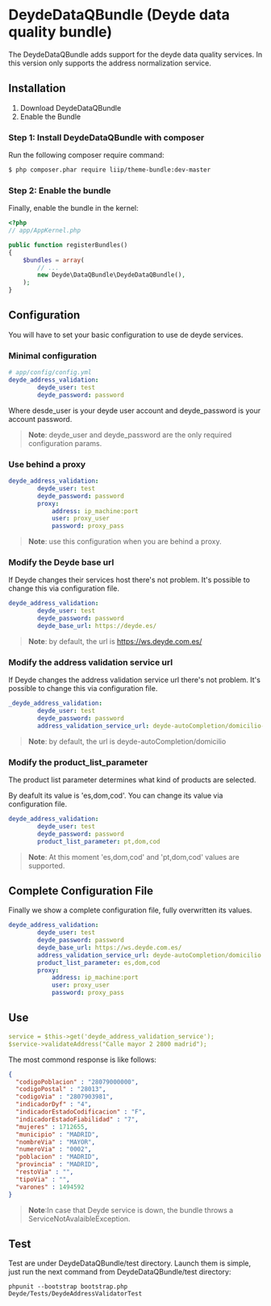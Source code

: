 DeydeDataQBundle (Deyde data quality bundle)
==============

The DeydeDataQBundle adds support for the deyde data quality services. In this version only supports the address normalization service.

Installation
------------
1. Download DeydeDataQBundle
2. Enable the Bundle

### Step 1: Install DeydeDataQBundle with composer

Run the following composer require command:

``` bash
$ php composer.phar require liip/theme-bundle:dev-master

```

### Step 2: Enable the bundle

Finally, enable the bundle in the kernel:

``` php
<?php
// app/AppKernel.php

public function registerBundles()
{
    $bundles = array(
        // ...
        new Deyde\DataQBundle\DeydeDataQBundle(),
    );
}
```

Configuration
------------

You will have to set your basic configuration to use de deyde services.

### Minimal configuration

``` yaml
# app/config/config.yml
deyde_address_validation:
        deyde_user: test
        deyde_password: password
```

Where desde_user is your deyde user account and deyde_password is your account password. 
> __Note__: deyde_user and deyde_password are the only required configuration params.

### Use behind a proxy
``` yaml
deyde_address_validation:
        deyde_user: test
        deyde_password: password
        proxy:
            address: ip_machine:port
            user: proxy_user
            password: proxy_pass
```
> __Note__: use this configuration when you are behind a proxy.


### Modify the Deyde base url

If Deyde changes their services host there's not problem. It's possible to change this via configuration file.
``` yaml
deyde_address_validation:
        deyde_user: test
        deyde_password: password
        deyde_base_url: https://deyde.es/
```
> __Note__: by default, the url is https://ws.deyde.com.es/


### Modify the address validation service url

If Deyde changes the address validation service url there's not problem. It's possible to change this via configuration file.
``` yaml
_deyde_address_validation:
        deyde_user: test
        deyde_password: password
        address_validation_service_url: deyde-autoCompletion/domicilio-nuevo
```
> __Note__: by default, the url is deyde-autoCompletion/domicilio

### Modify the product_list_parameter
The product list parameter determines what kind of products are selected.

By deafult its value is 'es,dom,cod'. You can change its value via configuration file.
``` yaml
deyde_address_validation:
        deyde_user: test
        deyde_password: password
        product_list_parameter: pt,dom,cod
```
> __Note__: At this moment 'es,dom,cod' and 'pt,dom,cod' values are supported.


Complete Configuration File
------------

Finally we show a complete configuration file, fully overwritten its values.
``` yaml
deyde_address_validation:
        deyde_user: test
        deyde_password: password
        deyde_base_url: https://ws.deyde.com.es/
        address_validation_service_url: deyde-autoCompletion/domicilio
        product_list_parameter: es,dom,cod
        proxy:
            address: ip_machine:port
            user: proxy_user
            password: proxy_pass
```

Use
------------
``` yaml
service = $this->get('deyde_address_validation_service');
$service->validateAddress("Calle mayor 2 2800 madrid");
```
The most commond response is like follows:

```  json
{
  "codigoPoblacion" : "28079000000",
  "codigoPostal" : "28013",
  "codigoVia" : "2807903981",
  "indicadorDyf" : "4",
  "indicadorEstadoCodificacion" : "F",
  "indicadorEstadoFiabilidad" : "7",
  "mujeres" : 1712655,
  "municipio" : "MADRID",
  "nombreVia" : "MAYOR",
  "numeroVia" : "0002",
  "poblacion" : "MADRID",
  "provincia" : "MADRID",
  "restoVia" : "",
  "tipoVia" : "",
  "varones" : 1494592
}
```
> __Note__:In case that Deyde service is down, the bundle throws a ServiceNotAvalaibleException.


Test
------------
Test are under DeydeDataQBundle/test directory.
Launch them is simple, just run the next command from DeydeDataQBundle/test directory:
``` 
phpunit --bootstrap bootstrap.php Deyde/Tests/DeydeAddressValidatorTest
```

